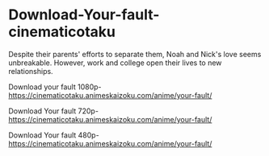 # Download-Your-fault-cinematicotaku
Despite their parents' efforts to separate them, Noah and Nick's love seems unbreakable. However, work and college open their lives to new relationships.

Download your fault 1080p-https://cinematicotaku.animeskaizoku.com/anime/your-fault/

Download Your fault 720p-https://cinematicotaku.animeskaizoku.com/anime/your-fault/

Download Your fault 480p-https://cinematicotaku.animeskaizoku.com/anime/your-fault/
